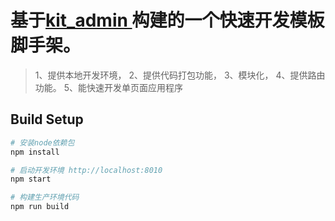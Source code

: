 # 基于[kit_admin ](https://gitee.com/kitteam/kit_admin/)构建的一个快速开发模板脚手架。   
 > 1、提供本地开发环境， 
 > 2、提供代码打包功能， 
 > 3、模块化， 
 > 4、提供路由功能。 
 > 5、能快速开发单页面应用程序 

## Build Setup

``` bash
# 安装node依赖包
npm install

# 启动开发环境 http://localhost:8010
npm start

# 构建生产环境代码
npm run build

```